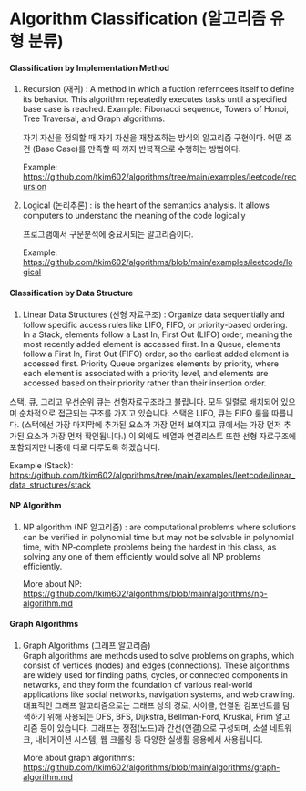 # Algorithm Classification (알고리즘 유형 분류)

#### Classification by Implementation Method

1. Recursion (재귀)
   : A method in which a fuction referncees itself to define its behavior.
   This algorithm repeatedly executes tasks until a specified base case is reached.
   Example: Fibonacci sequence, Towers of Honoi, Tree Traversal, and Graph algorithms.

   자기 자신을 정의할 때 자기 자신을 재참조하는 방식의 알고리즘 구현이다.
   어떤 조건 (Base Case)를 만족할 때 까지 반복적으로 수행하는 방법이다.

   Example: https://github.com/tkim602/algorithms/tree/main/examples/leetcode/recursion

2. Logical (논리추론)
   : is the heart of the semantics analysis. It allows computers to understand the meaning of the code logically

   프로그램에서 구문분석에 중요시되는 알고리즘이다.

   Example: https://github.com/tkim602/algorithms/blob/main/examples/leetcode/logical

#### Classification by Data Structure

1. Linear Data Structures (선형 자료구조)
   : Organize data sequentially and follow specific access rules like LIFO, FIFO, or priority-based ordering.
   In a Stack, elements follow a Last In, First Out (LIFO) order, meaning the most recently added element is accessed first. In a Queue, elements follow a First In, First Out (FIFO) order, so the
   earliest added element is accessed first. Priority Queue organizes elements by priority, where each element is associated with a priority level, and elements are accessed based on their priority
   rather than their insertion order.

  스택, 큐, 그리고 우선순위 큐는 선형자료구조라고 불립니다. 모두 일렬로 배치되어 있으며 순차적으로 접근되는 구조를 가지고 있습니다. 스택은 LIFO, 큐는 FIFO 룰을 따릅니다. (스택에선 가장 마지막에 추가된 요소가 가장 먼저 보여지고 큐에서는 가장 먼저 추가된 요소가
  가장 먼저 확인됩니다.) 이 외에도 배열과 연결리스트 또한 선형 자료구조에 포함되지만 나중에 따로 다루도록 하겠습니다.

  Example (Stack): https://github.com/tkim602/algorithms/tree/main/examples/leetcode/linear_data_structures/stack


#### NP Algorithm 

1. NP algorithm (NP 알고리즘) 
   : are computational problems where solutions can be verified in polynomial time but may not be solvable in polynomial time, with NP-complete problems being the hardest in this class, as solving any 
   one of them efficiently would solve all NP problems efficiently.

   More about NP: https://github.com/tkim602/algorithms/blob/main/algorithms/np-algorithm.md

#### Graph Algorithms

1. Graph Algorithms (그래프 알고리즘)   
   Graph algorithms are methods used to solve problems on graphs, which consist of vertices (nodes) and edges (connections). These algorithms are widely used for finding paths, cycles, or connected components in networks, and they form the foundation of various real-world applications like social networks, navigation systems, and web crawling.  
   대표적인 그래프 알고리즘으로는 그래프 상의 경로, 사이클, 연결된 컴포넌트를 탐색하기 위해 사용되는 DFS, BFS, Dijkstra, Bellman-Ford, Kruskal, Prim 알고리즘 등이 있습니다. 그래프는 정점(노드)과 간선(연결)으로 구성되며, 소셜 네트워크, 내비게이션 시스템, 웹 크롤링 등 다양한 실생활 응용에서 사용됩니다.

   More about graph algorithms: https://github.com/tkim602/algorithms/blob/main/algorithms/graph-algorithm.md

